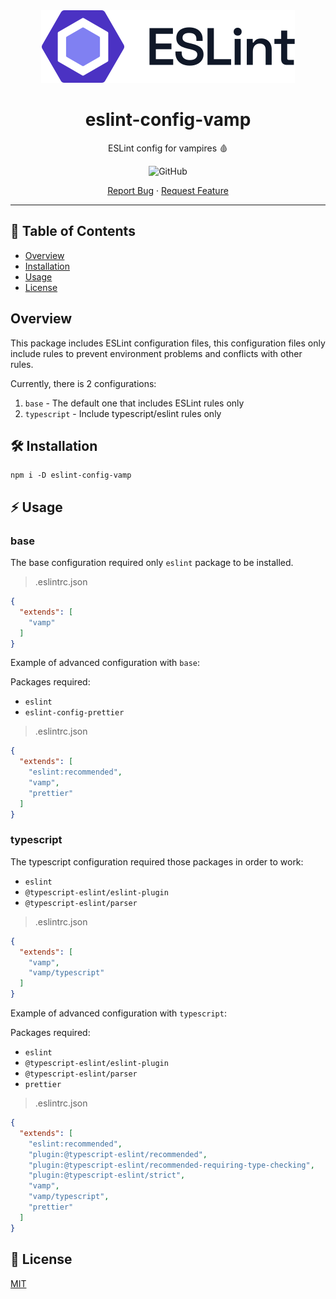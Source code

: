 <div align="center">
  <a href="https://github.com/avivharuzi/eslint-config-vamp">
    <img src="./.github/images/eslint-logo.svg" alt="Logo">
  </a>
  <h1>eslint-config-vamp</h1>
  <p>ESLint config for vampires 🩸</p>
  <p>
    <img alt="GitHub" src="https://img.shields.io/github/license/avivharuzi/eslint-config-vamp?style=for-the-badge">
  </p>
  <p>
    <a href="https://github.com/avivharuzi/eslint-config-vamp/issues">Report Bug</a>
    ·
    <a href="https://github.com/avivharuzi/eslint-config-vamp/issues">Request Feature</a>
  </p>
</div>

---

## 📖 Table of Contents

- [Overview](#🛠️-Overview)
- [Installation](#🛠️-Installation)
- [Usage](#⚡️-Usage)
- [License](#📜-License)

## Overview

This package includes ESLint configuration files, this configuration files only include rules to prevent environment problems and conflicts with other rules.

Currently, there is 2 configurations:

1. `base` - The default one that includes ESLint rules only
2. `typescript` - Include typescript/eslint rules only

## 🛠️ Installation

```shell
npm i -D eslint-config-vamp
```

## ⚡️ Usage

### base

The base configuration required only `eslint` package to be installed.

> .eslintrc.json

```json
{
  "extends": [
    "vamp"
  ]
}
```

Example of advanced configuration with `base`:

Packages required:

- `eslint`
- `eslint-config-prettier`

> .eslintrc.json

```json
{
  "extends": [
    "eslint:recommended",
    "vamp",
    "prettier"
  ]
}
```

### typescript

The typescript configuration required those packages in order to work:

- `eslint`
- `@typescript-eslint/eslint-plugin`
- `@typescript-eslint/parser`

> .eslintrc.json

```json
{
  "extends": [
    "vamp",
    "vamp/typescript"
  ]
}
```

Example of advanced configuration with `typescript`:

Packages required:

- `eslint`
- `@typescript-eslint/eslint-plugin`
- `@typescript-eslint/parser`
- `prettier`

> .eslintrc.json

```json
{
  "extends": [
    "eslint:recommended",
    "plugin:@typescript-eslint/recommended",
    "plugin:@typescript-eslint/recommended-requiring-type-checking",
    "plugin:@typescript-eslint/strict",
    "vamp",
    "vamp/typescript",
    "prettier"
  ]
}
```

## 📜 License

[MIT](LICENSE)
